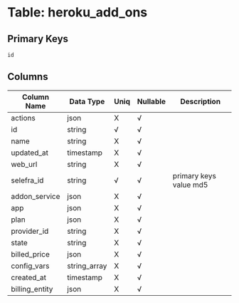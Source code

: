 # Table: heroku_add_ons

## Primary Keys 

```
id
```


## Columns 

|  Column Name   |  Data Type  | Uniq | Nullable | Description | 
|  ----  | ----  | ----  | ----  | ---- | 
| actions | json | X | √ |  | 
| id | string | √ | √ |  | 
| name | string | X | √ |  | 
| updated_at | timestamp | X | √ |  | 
| web_url | string | X | √ |  | 
| selefra_id | string | √ | √ | primary keys value md5 | 
| addon_service | json | X | √ |  | 
| app | json | X | √ |  | 
| plan | json | X | √ |  | 
| provider_id | string | X | √ |  | 
| state | string | X | √ |  | 
| billed_price | json | X | √ |  | 
| config_vars | string_array | X | √ |  | 
| created_at | timestamp | X | √ |  | 
| billing_entity | json | X | √ |  | 



